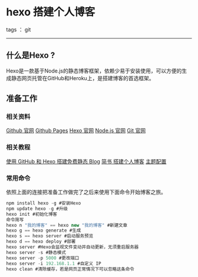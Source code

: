 ﻿# hexo 搭建个人博客

tags ： git

---
## 什么是Hexo ?
Hexo是一款基于Node.js的静态博客框架，依赖少易于安装使用，可以方便的生成静态网页托管在GitHub和Heroku上，是搭建博客的首选框架。

## 准备工作
### 相关资料
[Github 官网][1]
[Github Pages][2]
[Hexo 官网][3]
[Node.js 官网][4]
[Git 官网][5]


### 相关教程
[使用 GitHub 和 Hexo 搭建免费静态 Blog][6]
[简书 搭建个人博客][7]
[主题配置][8]

### 常用命令
依照上面的连接把准备工作做完了之后来使用下面命令开始博客之旅。

```js
npm install hexo -g #安装Hexo
npm update hexo -g #升级 
hexo init #初始化博客
命令简写
hexo n "我的博客" == hexo new "我的博客" #新建文章
hexo g == hexo generate #生成
hexo s == hexo server #启动服务预览
hexo d == hexo deploy #部署
hexo server #Hexo会监视文件变动并自动更新，无须重启服务器
hexo server -s #静态模式
hexo server -p 5000 #更改端口
hexo server -i 192.168.1.1 #自定义 IP
hexo clean #清除缓存，若是网页正常情况下可以忽略这条命令
```



  [1]: https://github.com/
  [2]: https://pages.github.com/
  [3]: https://hexo.io/zh-cn/
  [4]: https://nodejs.org/en/
  [5]: https://git-scm.com/
  [6]: https://wsgzao.github.io/post/hexo-guide/
  [7]: https://www.jianshu.com/p/f4dce0e76886
  [8]: http://theme-next.iissnan.com/theme-settings.html